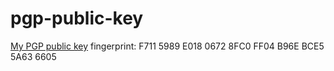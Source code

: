 # pgp-public-key
[My PGP public key](https://github.com/nathanstefanik/pgp-public-key/blob/master/nathanstefanik.asc) fingerprint: F711 5989 E018 0672 8FC0 FF04 B96E BCE5 5A63 6605
